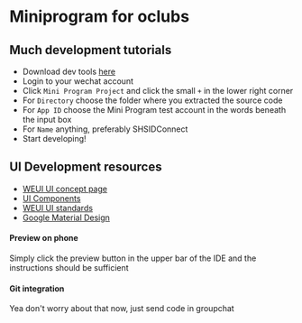# Miniprogram for oclubs

## Much development tutorials
- Download dev tools [here](https://developers.weixin.qq.com/miniprogram/dev/devtools/devtools.html)
- Login to your wechat account
- Click `Mini Program Project` and click the small `+` in the lower right corner
- For `Directory` choose the folder where you extracted the source code
- For `App ID` choose the Mini Program test account in the words beneath the input box
- For `Name` anything, preferably SHSIDConnect
- Start developing!

## UI Development resources
* [WEUI UI concept page](https://weui.io/)
* [UI Components](https://developers.weixin.qq.com/miniprogram/dev/component/)
* [WEUI UI standards](https://developers.weixin.qq.com/miniprogram/design/index.html?t=18090718)
* [Google Material Design](https://material.io)

#### Preview on phone
Simply click the preview button in the upper bar of the IDE and the instructions should be sufficient

#### Git integration
Yea don't worry about that now, just send code in groupchat
